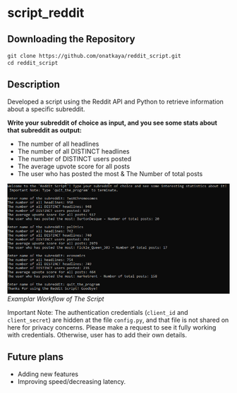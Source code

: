 # script_reddit

## Downloading the Repository

```
git clone https://github.com/onatkaya/reddit_script.git
cd reddit_script
```

## Description
Developed a script using the Reddit API and Python to retrieve information about a specific subreddit.

**Write your subreddit of choice as input, and you see some stats about that subreddit as output:**

* The number of all headlines
* The number of all DISTINCT headlines
* The number of DISTINCT users posted
* The average upvote score for all posts
* The user who has posted the most & The Number of total posts

![Examplar Workflow of The Script](https://github.com/onatkaya/reddit_script/blob/master/screenshot1.PNG?raw=true) <br /> *Examplar Workflow of The Script*

Important Note: The authentication credentials (`client_id` and `client_secret`) are hidden at the file `config.py`, and that file is not shared on here for privacy concerns. Please make a request to see it fully working with credentials. Otherwise, user has to add their own details.

## Future plans

* Adding new features
* Improving speed/decreasing latency.
